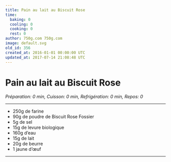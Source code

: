 ```yaml
---
title: Pain au lait au Biscuit Rose
time:
  baking: 0
  cooling: 0
  cooking: 0
  rest: 0
author: 750g.com 750g.com
image: default.svg
old_id: 356
created_at: 2016-01-01 00:00:00 UTC
updated_at: 2017-07-14 21:08:48 UTC
---
```


# Pain au lait au Biscuit Rose

_Préparation: 0 min, Cuisson: 0 min, Refrigération: 0 min, Repos: 0_

---

- 250g de farine
- 90g de poudre de Biscuit Rose Fossier
- 5g de sel
- 15g de levure biologique
- 160g d’eau
- 15g de lait
- 20g de beurre
- 1 jaune d’œuf

---
